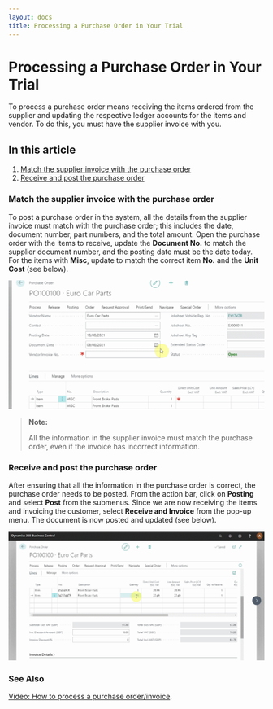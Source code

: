 ```yaml
---
layout: docs
title: Processing a Purchase Order in Your Trial
---
```


# Processing a Purchase Order in Your Trial 

To process a purchase order means receiving the items ordered from the supplier and updating the respective ledger accounts for the items and vendor. To do this, you must have the supplier invoice with you. 

## In this article

1. [Match the supplier invoice with the purchase order](#match-the-supplier-invoice-with-the-purchase-order)
2. [Receive and post the purchase order](#receive-and-post-the-purchase-order)

### Match the supplier invoice with the purchase order
To post a purchase order in the system, all the details from the supplier invoice must match with the purchase order; this includes the date, document number, part numbers, and the total amount. Open the purchase order with the items to receive, update the **Document No.** to match the supplier document number, and the posting date must be the date today. For the items with **Misc**, update to match the correct item **No.** and the **Unit Cost** (see below).

![](media/garagehive-trial-processing-a-purchase-order1.gif)

> **Note:** 
>
> All the information in the supplier invoice must match the purchase order, even if the invoice has incorrect information.

### Receive and post the purchase order
After ensuring that all the information in the purchase order is correct, the purchase order needs to be posted. From the action bar, click on **Posting** and select **Post** from the submenus. Since we are now receiving the items and invoicing the customer, select **Receive and Invoice** from the pop-up menu. The document is now posted and updated (see below).

![](media/garagehive-trial-processing-a-purchase-order2.gif) 

### **See Also**

[Video: How to process a purchase order/invoice](https://www.youtube.com/watch?v=eKXEvrj1QQQ).